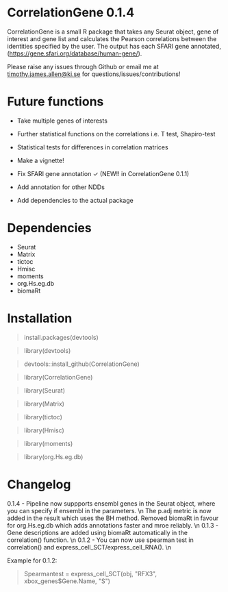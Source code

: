 # CorrelationGene 0.1.4

CorrelationGene is a small R package that takes any Seurat object, gene of interest and gene list and calculates the Pearson correlations between the identities specified by the user. The output has each SFARI gene annotated, (https://gene.sfari.org/database/human-gene/).

Please raise any issues through Github or email me at timothy.james.allen@ki.se for questions/issues/contributions! 

# Future functions

- Take multiple genes of interests

- Further statistical functions on the correlations i.e. T test, Shapiro-test

- Statistical tests for differences in correlation matrices

- Make a vignette!

- Fix SFARI gene annotation ✓ (NEW!! in CorrelationGene 0.1.1)

- Add annotation for other NDDs 

- Add dependencies to the actual package

# Dependencies 

- Seurat
- Matrix
- tictoc
- Hmisc
- moments 
- org.Hs.eg.db
- biomaRt

# Installation

>install.packages(devtools)

>library(devtools)

>devtools::install_github(CorrelationGene)

>library(CorrelationGene)

>library(Seurat)

>library(Matrix)

>library(tictoc)

>library(Hmisc)

>library(moments)

>library(org.Hs.eg.db)


# Changelog

0.1.4 - Pipeline now suppports ensembl genes in the Seurat object, where you can specify if ensembl in the parameters. \n
        The p.adj metric is now added in the result which uses the BH method.
        Removed biomaRt in favour for org.Hs.eg.db which adds annotations faster and mroe reliably. \n
0.1.3 - Gene descriptions are added using biomaRt automatically in the correlation() function. \n
0.1.2 - You can now use spearman test in correlation() and express_cell_SCT/express_cell_RNA(). \n

Example for 0.1.2:

>Spearmantest = express_cell_SCT(obj, "RFX3", xbox_genes$Gene.Name, "S")
